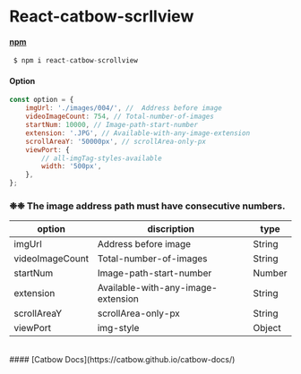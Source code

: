 # React-catbow-scrllview

#### [npm](https://www.npmjs.com/package/react-catbow-scrollview)

```javascript
 $ npm i react-catbow-scrollview
```

#### Option

```javascript
const option = {
	imgUrl: './images/004/', //  Address before image
	videoImageCount: 754, // Total-number-of-images
	startNum: 10000, // Image-path-start-number
	extension: '.JPG', // Available-with-any-image-extension
	scrollAreaY: '50000px', // scrollArea-only-px
	viewPort: {
		// all-imgTag-styles-available
		width: '500px',
	},
};
```

### ❉❉ The image address path must have consecutive numbers.

| option          | discription                        | type   |
| --------------- | ---------------------------------- | ------ |
| imgUrl          | Address before image               | String |
| videoImageCount | Total-number-of-images             | String |
| startNum        | Image-path-start-number            | Number |
| extension       | Available-with-any-image-extension | String |
| scrollAreaY     | scrollArea-only-px                 | String |
| viewPort        | img-style                          | Object |

<br/>
#### [Catbow Docs](https://catbow.github.io/catbow-docs/)
